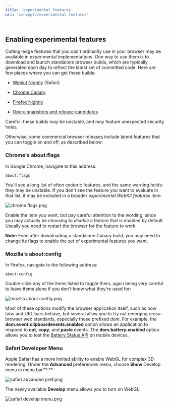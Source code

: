 ```yaml
---
title: 'experimental features'
uri: 'concepts/experimental features'

---
```

## Enabling experimental features

Cutting-edge features that you can't ordinarily use in your browser may be available in experimental implementations. One way to use them is to download and launch standalone browser builds, which are typically generated each day to reflect the latest set of committed code. Here are few places where you can get these builds:

-   [Webkit Nightly](http://nightly.webkit.org) (Safari)

-   [Chrome Canary](https://www.google.com/intl/en/chrome/browser/canary.html)

-   [Firefox Nightly](http://nightly.mozilla.org)

-   [Opera snapshots and release candidates](http://my.opera.com/desktopteam/blog/)

Careful: these builds may be unstable, and may feature unexpected security holes.

Otherwise, some commercial browser releases include latent features that you can toggle on and off, as described below:

### Chrome's about:flags

In Google Chrome, navigate to this address:

    about:flags

You'll see a long list of often esoteric features, and the same warning holds: they may be unstable. If you don't see the feature you want to evaluate in that list, it may be included in a broader *experimental WebKit features* item:

![chrome flags.png](/assets/public/9/90/chrome_flags.png)

Enable the item you want, but pay careful attention to the wording, since you may actually be choosing to *disable* a feature that is enabled by default. Usually you need to restart the browser for the feature to work.

**Note:** Even after downloading a standalone Canary build, you may need to change its flags to enable the set of experimental features you want.

### Mozilla's about:config

In Firefox, navigate to the following address:

    about:config

Double-click any of the items listed to toggle them, again being very careful to leave items alone if you don't know what they're used for:

![mozilla about config.png](/assets/public/e/ee/mozilla_about_config.png)

Most of these options modify the browser application itself, such as how tabs and URL bars behave, but several allow you to try out emerging cross-browser web standards, especially those prefixed *dom*. For example, the **dom.event.clipboardevents.enabled** option allows an application to respond to **cut**, **copy**, and **paste** events. The **dom.battery.enabled** option allows you to test the [Battery Status API](/apis/battery_status) on mobile devices.

### Safari Developer Menu

Apple Safari has a more limited ability to enable WebGL for complex 3D rendering. Under the **Advanced** preferences menu, choose **Show** Develop menu in menu bar**:**

![safari advanced pref.png](/assets/public/e/e3/safari_advanced_pref.png)

The newly available **Develop** menu allows you to turn on WebGL:

![safari develop menu.png](/assets/public/8/8c/safari_develop_menu.png)
